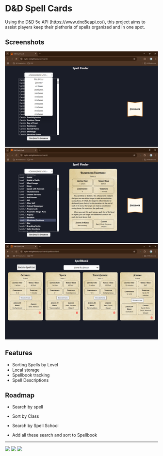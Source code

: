 
# D&D Spell Cards
Using the D&D 5e API (https://www.dnd5eapi.co/), this project aims to assist players keep their plethoria of spells organized and in one spot.


## Screenshots

![App Screenshot](./assets/img/Main-Page.png)
![App Screenshot](./assets/img/Spell-Card.png)
![App Screenshot](./assets/img/Spellbook.png)

## Features

- Sorting Spells by Level
- Local storage
- Spellbook tracking
- Spell Descriptions


## Roadmap

- Search by spell

- Sort by Class

- Search by Spell School

- Add all these search and sort to Spellbook

---
 
<p float="left">
  <img
  src="https://img.shields.io/badge/javascript-grey?style=for-the-badge&logo=javascript"
  />
  <img 
  src="https://img.shields.io/badge/html5-%23E34F26.svg?style=for-the-badge&logo=html5&logoColor=white" width="100" 
  />
  <img 
  src="https://img.shields.io/badge/css3-%231572B6.svg?style=for-the-badge&logo=css3&logoColor=white" width="85" 
  /> 
</p>
